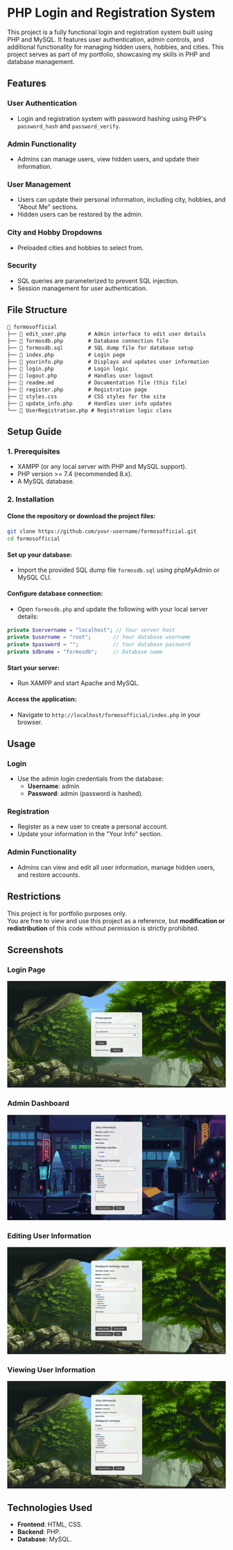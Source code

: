 # PHP Login and Registration System

This project is a fully functional login and registration system built using PHP and MySQL. It features user authentication, admin controls, and additional functionality for managing hidden users, hobbies, and cities. This project serves as part of my portfolio, showcasing my skills in PHP and database management.

## Features

### User Authentication
- Login and registration system with password hashing using PHP's `password_hash` and `password_verify`.

### Admin Functionality
- Admins can manage users, view hidden users, and update their information.

### User Management
- Users can update their personal information, including city, hobbies, and "About Me" sections.
- Hidden users can be restored by the admin.

### City and Hobby Dropdowns
- Preloaded cities and hobbies to select from.

### Security
- SQL queries are parameterized to prevent SQL injection.
- Session management for user authentication.

## File Structure

```
📂 formosofficial
├── 📄 edit_user.php       # Admin interface to edit user details
├── 📄 formosdb.php        # Database connection file
├── 📄 formosdb.sql        # SQL dump file for database setup
├── 📄 index.php           # Login page
├── 📄 yourinfo.php        # Displays and updates user information
├── 📄 login.php           # Login logic
├── 📄 logout.php          # Handles user logout
├── 📄 readme.md           # Documentation file (this file)
├── 📄 register.php        # Registration page
├── 📄 styles.css          # CSS styles for the site
├── 📄 update_info.php     # Handles user info updates
└── 📄 UserRegistration.php # Registration logic class
```

## Setup Guide

### 1. Prerequisites
- XAMPP (or any local server with PHP and MySQL support).
- PHP version >= 7.4 (recommended 8.x).
- A MySQL database.

### 2. Installation

#### Clone the repository or download the project files:
```bash
git clone https://github.com/your-username/formosofficial.git
cd formosofficial
```

#### Set up your database:
- Import the provided SQL dump file `formosdb.sql` using phpMyAdmin or MySQL CLI.

#### Configure database connection:
- Open `formosdb.php` and update the following with your local server details:
```php
private $servername = "localhost"; // Your server host
private $username = "root";       // Your database username
private $password = "";           // Your database password
private $dbname = "formosdb";     // Database name
```

#### Start your server:
- Run XAMPP and start Apache and MySQL.

#### Access the application:
- Navigate to `http://localhost/formosofficial/index.php` in your browser.

## Usage

### Login
- Use the admin login credentials from the database:
  - **Username**: admin
  - **Password**: admin (password is hashed).

### Registration
- Register as a new user to create a personal account.
- Update your information in the "Your Info" section.

### Admin Functionality
- Admins can view and edit all user information, manage hidden users, and restore accounts.

## Restrictions
This project is for portfolio purposes only.  
You are free to view and use this project as a reference, but **modification or redistribution** of this code without permission is strictly prohibited.

## Screenshots

### Login Page
![Login Page](images/login.png)

### Admin Dashboard
![Admin Dashboard](images/admin.png)

### Editing User Information
![Editing User Information](images/editinguser.png)

### Viewing User Information
![Viewing User Information](images/viewinginfo.png)


## Technologies Used
- **Frontend**: HTML, CSS.
- **Backend**: PHP.
- **Database**: MySQL.

